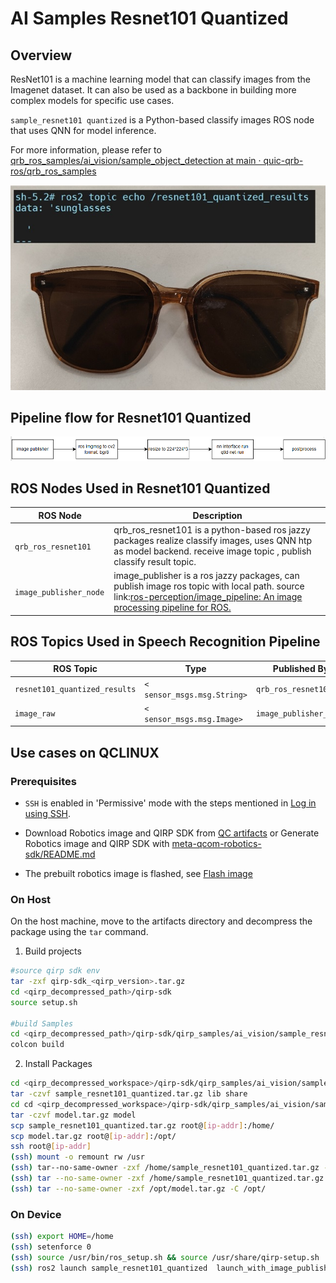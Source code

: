 # AI Samples Resnet101 Quantized

## Overview

ResNet101 is a machine learning model that can classify images from the Imagenet dataset. It can also be used as a backbone in building more complex models for specific use cases.

`sample_resnet101 quantized` is a Python-based classify images ROS node that uses QNN for model inference. 

For more information, please refer to  [qrb_ros_samples/ai_vision/sample_object_detection at main · quic-qrb-ros/qrb_ros_samples](https://github.com/quic-qrb-ros/qrb_ros_samples/tree/main/ai_vision/sample_resnet101_quantized)

![](./resource/glasses-output.png)

## Pipeline flow for Resnet101 Quantized

![image-20250416115206913](./resource/pipeline.png)

## ROS Nodes Used in Resnet101 Quantized

| ROS Node                | Description                                                  |
| ----------------------- | ------------------------------------------------------------ |
| `qrb_ros_resnet101 `    | qrb_ros_resnet101 is a python-based ros jazzy packages realize classify images,  uses QNN htp as model backend. receive image topic , publish classify result topic. |
| `image_publisher_node ` | image_publisher is  a ros jazzy packages, can publish image ros topic with local path. source link:[ros-perception/image_pipeline: An image processing pipeline for ROS.](https://github.com/ros-perception/image_pipeline) |

## ROS Topics Used in Speech Recognition Pipeline

| ROS Topic                      | Type                         | Published By            |
| ------------------------------ | ---------------------------- | ----------------------- |
| `resnet101_quantized_results ` | `< sensor_msgs.msg.String> ` | `qrb_ros_resnet101`     |
| `image_raw `                   | `< sensor_msgs.msg.Image> `  | `image_publisher_node ` |

## Use cases on QCLINUX

### Prerequisites
- `SSH` is enabled in 'Permissive' mode with the steps mentioned in [Log in using SSH](https://docs.qualcomm.com/bundle/publicresource/topics/80-70017-254/how_to.html?vproduct=1601111740013072&latest=true#use-ssh).

- Download Robotics image and QIRP SDK from [QC artifacts](https://artifacts.codelinaro.org/ui/native/qli-ci/flashable-binaries/qirpsdk/) or Generate Robotics image and QIRP SDK with [meta-qcom-robotics-sdk/README.md](https://github.com/qualcomm-linux/meta-qcom-robotics-sdk)

- The prebuilt robotics image is flashed, see [Flash image](https://docs.qualcomm.com/bundle/publicresource/topics/80-70017-254/flash_images.html?vproduct=1601111740013072&latest=true)

### On Host
On the host machine, move to the artifacts directory and decompress the package using the `tar` command.

1. Build projects

```bash
#source qirp sdk env
tar -zxf qirp-sdk_<qirp_version>.tar.gz
cd <qirp_decompressed_path>/qirp-sdk
source setup.sh 

#build Samples
cd <qirp_decompressed_path>/qirp-sdk/qirp_samples/ai_vision/sample_resnet101_quantized
colcon build
```

2. Install Packages

```bash
cd <qirp_decompressed_workspace>/qirp-sdk/qirp_samples/ai_vision/sample_resnet101_quantized/install/sample_resnet101_quantized
tar -czvf sample_resnet101_quantized.tar.gz lib share
cd cd <qirp_decompressed_workspace>/qirp-sdk/qirp_samples/ai_vision/sample_resnet101_quantized/
tar -czvf model.tar.gz model
scp sample_resnet101_quantized.tar.gz root@[ip-addr]:/home/
scp model.tar.gz root@[ip-addr]:/opt/
ssh root@[ip-addr]
(ssh) mount -o remount rw /usr
(ssh) tar--no-same-owner -zxf /home/sample_resnet101_quantized.tar.gz -C /usr/
(ssh) tar --no-same-owner -zxf /home/sample_resnet101_quantized.tar.gz -C /usr/
(ssh) tar --no-same-owner -zxf /opt/model.tar.gz -C /opt/
```



### On Device

```bash
(ssh) export HOME=/home
(ssh) setenforce 0
(ssh) source /usr/bin/ros_setup.sh && source /usr/share/qirp-setup.sh
(ssh) ros2 launch sample_resnet101_quantized  launch_with_image_publisher.py  model_path:=/opt/model/
```
